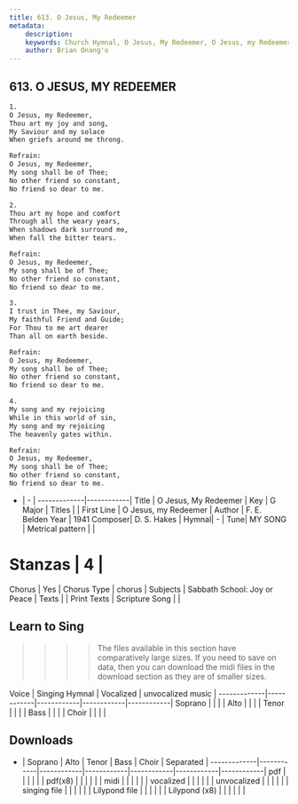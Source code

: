 ```yaml
---
title: 613. O Jesus, My Redeemer
metadata:
    description: 
    keywords: Church Hymnal, O Jesus, My Redeemer, O Jesus, my Redeemer, 
    author: Brian Onang'o
---
```



## 613. O JESUS, MY REDEEMER

```txt
1.
O Jesus, my Redeemer, 
Thou art my joy and song, 
My Saviour and my solace 
When griefs around me throng. 

Refrain:
O Jesus, my Redeemer, 
My song shall be of Thee; 
No other friend so constant, 
No friend so dear to me. 

2.
Thou art my hope and comfort 
Through all the weary years, 
When shadows dark surround me, 
When fall the bitter tears. 

Refrain:
O Jesus, my Redeemer, 
My song shall be of Thee; 
No other friend so constant, 
No friend so dear to me. 

3.
I trust in Thee, my Saviour, 
My faithful Friend and Guide; 
For Thou to me art dearer 
Than all on earth beside. 

Refrain:
O Jesus, my Redeemer, 
My song shall be of Thee; 
No other friend so constant, 
No friend so dear to me. 

4.
My song and my rejoicing 
While in this world of sin, 
My song and my rejoicing 
The heavenly gates within.

Refrain:
O Jesus, my Redeemer, 
My song shall be of Thee; 
No other friend so constant, 
No friend so dear to me. 

```

- |   -  |
-------------|------------|
Title | O Jesus, My Redeemer |
Key | G Major |
Titles |  |
First Line | O Jesus, my Redeemer |
Author | F. E. Belden
Year | 1941
Composer| D. S. Hakes |
Hymnal|  - |
Tune| MY SONG |
Metrical pattern | |
# Stanzas | 4 |
Chorus | Yes |
Chorus Type | chorus |
Subjects | Sabbath School: Joy or Peace |
Texts |  |
Print Texts | 
Scripture Song |  |
  
## Learn to Sing

>>>> The files available in this section have comparatively large sizes. If you need to save on data, then you can download the midi files in the download section as they are of smaller sizes.

Voice |  Singing Hymnal | Vocalized | unvocalized music |
-------------|------------|------------|------------|------------|
Soprano | | | |
Alto | | | |
Tenor | | | |
Bass | | | |
Choir | | | |

## Downloads

- |  Soprano | Alto | Tenor | Bass | Choir | Separated |
-------------|------------|------------|------------|------------|------------|------------|
pdf | | | | | |
pdf(x8) | | | | | |
midi | | | | | |
vocalized | | | | | |
unvocalized | | | | | |
singing file | | | | | |
Lilypond file | | | | | |
Lilypond (x8) | | | | | |
  